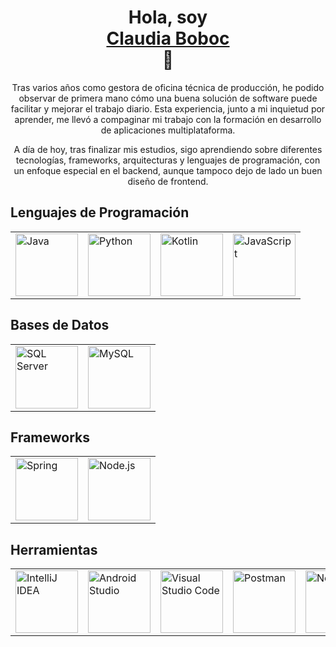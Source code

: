 <h1 align="center">Hola, soy <div class="badge-base LI-profile-badge" data-locale="es_ES" data-size="medium" data-theme="dark" data-type="HORIZONTAL" data-vanity="claudia-boboc-687ab2152" data-version="v1"><a class="badge-base__link LI-simple-link" href="https://es.linkedin.com/in/claudia-boboc-687ab2152?trk=profile-badge">Claudia Boboc</a></div> 👋</h1>
<p align="center">
  Tras varios años como gestora de oficina técnica de producción, he podido observar de primera mano cómo una buena solución de software puede facilitar y mejorar el trabajo diario. Esta experiencia, junto a mi inquietud por aprender, me llevó a compaginar mi trabajo con la formación en desarrollo de aplicaciones multiplataforma.
</p>

<p align="center">
  A día de hoy, tras finalizar mis estudios, sigo aprendiendo sobre diferentes tecnologías, frameworks, arquitecturas y lenguajes de programación, con un enfoque especial en el backend, aunque tampoco dejo de lado un buen diseño de frontend.
</p>

<h2>Lenguajes de Programación</h2>
<table align="center">
  <tr>
    <td><img src="https://github.com/user-attachments/assets/948a3f63-256b-45b5-adf3-07e6dbc0b4f6" alt="Java" width="100"/></td>
    <td><img src="https://github.com/user-attachments/assets/f051a4d7-c8f6-44f6-91ec-53116f8bd2a4" alt="Python" width="100"/></td>
    <td><img src="https://github.com/user-attachments/assets/fb833ec3-a594-49b9-ad81-a062c56afc84" alt="Kotlin" width="100"/></td>
    <td><img src="https://github.com/user-attachments/assets/fa7b015b-c323-4cc9-af2e-81497f2f79db" alt="JavaScript" width="100"/></td>
  </tr>
</table>

<h2>Bases de Datos</h2>
<table align="center">
  <tr>
    <td><img src="https://github.com/user-attachments/assets/34c91b45-d9d5-467f-9917-408a04eafa7b" alt="SQL Server" width="100"/></td>
    <td><img src="https://github.com/user-attachments/assets/bcddfad4-c847-4010-8bc5-204bdfec53d5" alt="MySQL" width="100"/></td>
  </tr>
</table>

<h2>Frameworks</h2>
<table align="center">
  <tr>
    <td><img src="https://github.com/user-attachments/assets/e860666d-75d6-48bf-929a-597af4bb8a5e" alt="Spring" width="100"/></td>
    <td><img src="https://github.com/user-attachments/assets/743e6129-5478-45b7-ae95-f352d9a412a0" alt="Node.js" width="100"/></td>
  </tr>
</table>

<h2>Herramientas</h2>
<table align="center">
  <tr>
    <td><img src="https://github.com/user-attachments/assets/901c6758-a2e0-4af4-89f0-fb8a098bface" alt="IntelliJ IDEA" width="100"/></td>
    <td><img src="https://github.com/user-attachments/assets/2c80b209-1ad2-4896-b196-7005f470510f" alt="Android Studio" width="100"/></td>
    <td><img src="https://github.com/user-attachments/assets/c93c3ed3-1c52-4ba8-b09c-4767beed89f3" alt="Visual Studio Code" width="100"/></td>
    <td><img src="https://github.com/user-attachments/assets/c9430c3f-33b5-4d55-8a54-688777f07057" alt="Postman" width="100"/></td>
    <td><img src="https://github.com/user-attachments/assets/6c9011cb-d3a0-4371-a7d6-4c4ccff9fb76" alt="NetBeans" width="100"/></td>
    <td><img src="https://github.com/user-attachments/assets/6f05bb4b-5fc2-4ef6-aefb-37c9c5035be5" alt="Firebase" width="100"/></td>
  </tr>
</table>


